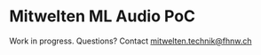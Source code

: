 # Mitwelten ML Audio PoC
Work in progress. Questions? Contact [mitwelten.technik@fhnw.ch](mailto:mitwelten.technik@fhnw.ch)
